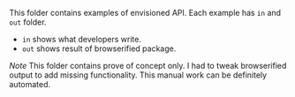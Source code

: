 This folder contains examples of envisioned API.
Each example has `in` and `out` folder.

* `in` shows what developers write.
* `out` shows result of browserified package.

*Note* This folder contains prove of concept only. I had to tweak browserified output
to add missing functionality. This manual work can be definitely automated.

